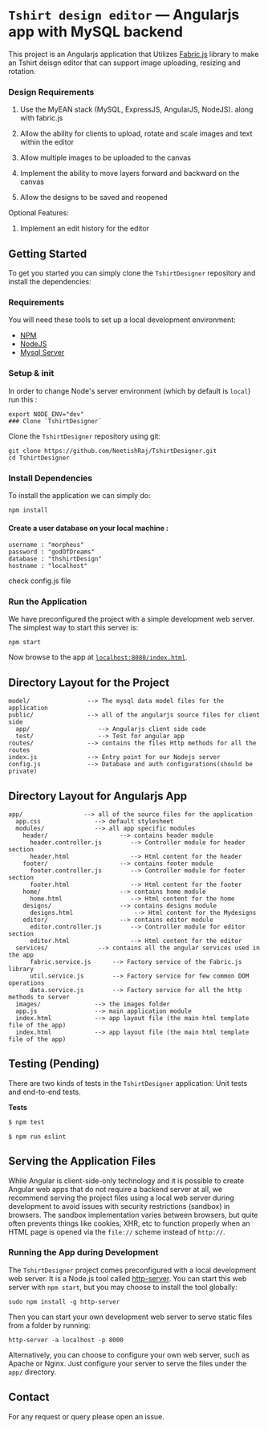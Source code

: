 # `Tshirt design editor` — Angularjs app with MySQL backend

This project is an Angularjs application that Utilizes [Fabric.js][fabric.js] library to make an Tshirt deisgn editor that can support image uploading, resizing and rotation.

### Design Requirements

1. Use the MyEAN stack (MySQL, ExpressJS, AngularJS, NodeJS).  along with fabric.js

2. Allow the ability for clients to upload, rotate and scale images and text within the editor

3. Allow multiple images to be uploaded to the canvas

4. Implement the ability to move layers forward and backward on the canvas

5. Allow the designs to be saved and reopened

Optional Features:

1. Implement an edit history for the editor


## Getting Started

To get you started you can simply clone the `TshirtDesigner` repository and install the dependencies:

### Requirements

You will need these tools to set up a local development environment:

* [NPM](https://www.npmjs.com/)
* [NodeJS](https://nodejs.org/)
* [Mysql Server](https://www.mysql.com/)

### Setup & init

In order to change Node's server environment (which by default is `local`) run this :
```
export NODE_ENV="dev"
### Clone `TshirtDesigner`
```

Clone the `TshirtDesigner` repository using git:

```
git clone https://github.com/NeetishRaj/TshirtDesigner.git
cd TshirtDesigner
```

### Install Dependencies


To install the application we can simply do:

```
npm install
```

#### Create a user database on your local machine :

```
username : "morpheus"
password : "godOfDreams"
database : "thshirtDesign"
hostname : "localhost"
```
check config.js file


### Run the Application

We have preconfigured the project with a simple development web server. The simplest way to start
this server is:

```
npm start
```

Now browse to the app at [`localhost:8080/index.html`][local-app-url].

## Directory Layout for the Project

```
model/                --> The mysql data model files for the application
public/               --> all of the angularjs source files for client side     
  app/                   --> Angularjs client side code
  test/                  --> Test for angular app
routes/               --> contains the files Http methods for all the routes     
index.js              --> Entry point for our Nodejs server
config.js             --> Database and auth configurations(should be private)
```

## Directory Layout for Angularjs App

```
app/                 --> all of the source files for the application
  app.css               --> default stylesheet
  modules/              --> all app specific modules
    header/                    --> contains header module
      header.controller.js        --> Controller module for header section
      header.html                 --> Html content for the header
    footer/                    --> contains footer module
      footer.controller.js        --> Controller module for footer section
      footer.html                 --> Html content for the footer
    home/                      --> contains home module
      home.html                   --> Html content for the home
    designs/                   --> contains designs module
      designs.html                 --> Html content for the Mydesigns
    editor/                    --> contains editor module
      editor.controller.js        --> Controller module for editor section
      editor.html                 --> Html content for the editor
  services/              --> contains all the angular services used in the app
      fabric.service.js      --> Factory service of the Fabric.js library
      util.service.js        --> Factory service for few common DOM operations
      data.service.js        --> Factory service for all the http methods to server
  images/               --> the images folder
  app.js                --> main application module
  index.html            --> app layout file (the main html template file of the app)
  index.html            --> app layout file (the main html template file of the app)
```


## Testing (Pending)

There are two kinds of tests in the `TshirtDesigner` application: Unit tests and end-to-end tests.

**Tests**

```sh
$ npm test
```

<!-- **Eslint** -->

```
$ npm run eslint
```

## Serving the Application Files

While Angular is client-side-only technology and it is possible to create Angular web apps that
do not require a backend server at all, we recommend serving the project files using a local
web server during development to avoid issues with security restrictions (sandbox) in browsers. The
sandbox implementation varies between browsers, but quite often prevents things like cookies, XHR,
etc to function properly when an HTML page is opened via the `file://` scheme instead of `http://`.

### Running the App during Development

The `TshirtDesigner` project comes preconfigured with a local development web server. It is a Node.js
tool called [http-server][http-server]. You can start this web server with `npm start`, but you may
choose to install the tool globally:

```
sudo npm install -g http-server
```

Then you can start your own development web server to serve static files from a folder by running:

```
http-server -a localhost -p 8000
```

Alternatively, you can choose to configure your own web server, such as Apache or Nginx. Just
configure your server to serve the files under the `app/` directory.


## Contact

For any request or query please open an issue.

[angularjs]: https://angularjs.org/
[fabric.js]: http://fabricjs.com/
[git]: https://git-scm.com/
[http-server]: https://github.com/indexzero/http-server
[jasmine]: https://jasmine.github.io/
[jdk]: https://wikipedia.org/wiki/Java_Development_Kit
[jdk-download]: http://www.oracle.com/technetwork/java/javase/downloads
[karma]: https://karma-runner.github.io/
[local-app-url]: http://localhost:8080/
[node]: https://nodejs.org/
[npm]: https://www.npmjs.org/
[protractor]: http://www.protractortest.org/
[selenium]: http://docs.seleniumhq.org/
[travis]: https://travis-ci.org/
[travis-docs]: https://docs.travis-ci.com/user/getting-started

